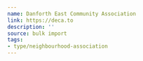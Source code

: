 ```yaml
---
name: Danforth East Community Association
link: https://deca.to
description: ''
source: bulk import
tags:
- type/neighbourhood-association
---
```


<!-- Community added via bulk import -->
